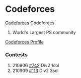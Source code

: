 # Codeforces
[Codeforces](!https://codeforces.com/) Codeforces
1) World's Largest PS community


[Codeforces Profile](!https://codeforces.com/profile/oculis)

### Contests
1) 210906 [#742](https://github.com/oculi-s/Codeforces/tree/master/210906%20Round%20%23742) Div2 1sol
2) 210909 [#113](https://github.com/oculi-s/Codeforces/tree/master/210909%20Round%20%23113) Div2 3sol